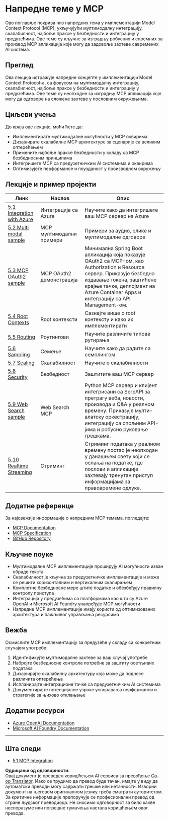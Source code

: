 <!--
CO_OP_TRANSLATOR_METADATA:
{
  "original_hash": "adaf47734a5839447b5c60a27120fbaf",
  "translation_date": "2025-06-11T16:28:39+00:00",
  "source_file": "05-AdvancedTopics/README.md",
  "language_code": "sr"
}
-->
# Напредне теме у MCP

Ово поглавље покрива низ напредних тема у имплементацији Model Context Protocol (MCP), укључујући мултимодалну интеграцију, скалабилност, најбоље праксе у безбедности и интеграцију у предузећима. Ове теме су кључне за изградњу робусних и спремних за производ MCP апликација које могу да задовоље захтеве савремених AI система.

## Преглед

Ова лекција истражује напредне концепте у имплементацији Model Context Protocol-а, са фокусом на мултимодалну интеграцију, скалабилност, најбоље праксе у безбедности и интеграцију у предузећима. Ове теме су неопходне за изградњу MCP апликација које могу да одговоре на сложене захтеве у пословним окружењима.

## Циљеви учења

До краја ове лекције, моћи ћете да:

- Имплементирате мултимодалне могућности у MCP оквирима
- Дизајнирате скалабилне MCP архитектуре за сценарије са великим оптерећењем
- Примените најбоље праксе безбедности у складу са MCP безбедносним принципима
- Интегришете MCP са предузетничким AI системима и оквирима
- Оптимизујете перформансе и поузданост у производном окружењу

## Лекције и пример пројекти

| Линк | Наслов | Опис |
|------|--------|-------|
| [5.1 Integration with Azure](./mcp-integration/README.md) | Интеграција са Azure | Научите како да интегришете ваш MCP сервер на Azure |
| [5.2 Multi modal sample](./mcp-multi-modality/README.md) | MCP мултимодални примери | Примери за аудио, слике и мултимодалне одговоре |
| [5.3 MCP OAuth2 sample](../../../05-AdvancedTopics/mcp-oauth2-demo) | MCP OAuth2 демонстрација | Минимална Spring Boot апликација која показује OAuth2 са MCP-ом, као Authorization и Resource сервер. Приказује безбедно издавање токена, заштићене крајње тачке, деплојмент на Azure Container Apps и интеграцију са API Management-ом. |
| [5.4 Root Contexts](./mcp-root-contexts/README.md) | Root контексти | Сазнајте више о root контексту и како их имплементирати |
| [5.5 Routing](./mcp-routing/README.md) | Роутингови | Научите различите типове рутирања |
| [5.6 Sampling](./mcp-sampling/README.md) | Семење | Научите како да радите са семплингом |
| [5.7 Scaling](./mcp-scaling/README.md) | Скалабилност | Научите о скалабилности |
| [5.8 Security](./mcp-security/README.md) | Безбедност | Заштитите ваш MCP сервер |
| [5.9 Web Search sample](./web-search-mcp/README.md) | Web Search MCP | Python MCP сервер и клијент интегрисани са SerpAPI за претрагу веба, новости, производа и Q&A у реалном времену. Приказује мулти-алатску оркестрацију, интеграцију са спољним API-јима и робусно руковање грешкама. |
| [5.10 Realtime Streaming](./mcp-realtimestreaming/README.md) | Стриминг | Стриминг података у реалном времену постао је неопходан у данашњем свету који се ослања на податке, где послови и апликације захтевају тренутан приступ информацијама за правовремене одлуке. |

## Додатне референце

За најсвежије информације о напредним MCP темама, погледајте:
- [MCP Documentation](https://modelcontextprotocol.io/)
- [MCP Specification](https://spec.modelcontextprotocol.io/)
- [GitHub Repository](https://github.com/modelcontextprotocol)

## Кључне поуке

- Мултимодалне MCP имплементације проширују AI могућности изван обраде текста
- Скалабилност је кључна за предузетничке имплементације и може се решити хоризонталним и вертикалним скалирањем
- Комплетне безбедносне мере штите податке и обезбеђују правилну контролу приступа
- Интеграција у предузећима са платформама као што су Azure OpenAI и Microsoft AI Foundry унапређује MCP могућности
- Напредне MCP имплементације имају користи од оптимизованих архитектура и пажљивог управљања ресурсима

## Вежба

Осмислите MCP имплементацију за предузеће у складу са конкретним случајем употребе:

1. Идентификујте мултимодалне захтеве за ваш случај употребе
2. Набројте безбедносне контроле потребне за заштиту осетљивих података
3. Дизајнирајте скалабилну архитектуру која може да поднесе различита оптерећења
4. Испланирајте интеграционе тачке са предузетничким AI системима
5. Документирајте потенцијалне узроке успоравања перформанси и стратегије за њихово отклањање

## Додатни ресурси

- [Azure OpenAI Documentation](https://learn.microsoft.com/en-us/azure/ai-services/openai/)
- [Microsoft AI Foundry Documentation](https://learn.microsoft.com/en-us/ai-services/)

---

## Шта следи

- [5.1 MCP Integration](./mcp-integration/README.md)

**Одрицање од одговорности**:  
Овај документ је преведен коришћењем AI сервиса за превођење [Co-op Translator](https://github.com/Azure/co-op-translator). Иако се трудимо да превод буде тачан, имајте у виду да аутоматски преводи могу садржати грешке или нетачности. Изворни документ на његовом оригиналном језику треба сматрати ауторитетом. За критичне информације препоручује се професионални превод од стране људског преводиоца. Не сносимо одговорност за било какве неспоразуме или погрешне тумачења настала коришћењем овог превода.